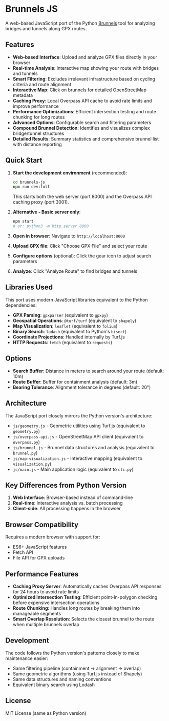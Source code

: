 # Brunnels JS

A web-based JavaScript port of the Python [Brunnels](reference/brunnels) tool for analyzing bridges and tunnels along GPX routes.

## Features

- **Web-based Interface**: Upload and analyze GPX files directly in your browser
- **Real-time Analysis**: Interactive map showing your route with bridges and tunnels
- **Smart Filtering**: Excludes irrelevant infrastructure based on cycling criteria and route alignment
- **Interactive Map**: Click on brunnels for detailed OpenStreetMap metadata
- **Caching Proxy**: Local Overpass API cache to avoid rate limits and improve performance
- **Performance Optimizations**: Efficient intersection testing and route chunking for long routes
- **Advanced Options**: Configurable search and filtering parameters
- **Compound Brunnel Detection**: Identifies and visualizes complex bridge/tunnel structures
- **Detailed Results**: Summary statistics and comprehensive brunnel list with distance reporting

## Quick Start

1. **Start the development environment** (recommended):
   ```bash
   cd brunnels-js
   npm run dev:full
   ```
   This starts both the web server (port 8000) and the Overpass API caching proxy (port 3001).

2. **Alternative - Basic server only**:
   ```bash
   npm start
   # or: python3 -m http.server 8000
   ```

3. **Open in browser**: Navigate to `http://localhost:8000`

4. **Upload GPX file**: Click "Choose GPX File" and select your route

5. **Configure options** (optional): Click the gear icon to adjust search parameters

6. **Analyze**: Click "Analyze Route" to find bridges and tunnels

## Libraries Used

This port uses modern JavaScript libraries equivalent to the Python dependencies:

- **GPX Parsing**: `gpxparser` (equivalent to `gpxpy`)
- **Geospatial Operations**: `@turf/turf` (equivalent to `shapely`)
- **Map Visualization**: `leaflet` (equivalent to `folium`) 
- **Binary Search**: `lodash` (equivalent to Python's `bisect`)
- **Coordinate Projections**: Handled internally by Turf.js
- **HTTP Requests**: `fetch` (equivalent to `requests`)

## Options

- **Search Buffer**: Distance in meters to search around your route (default: 10m)
- **Route Buffer**: Buffer for containment analysis (default: 3m)  
- **Bearing Tolerance**: Alignment tolerance in degrees (default: 20°)

## Architecture

The JavaScript port closely mirrors the Python version's architecture:

- `js/geometry.js` - Geometric utilities using Turf.js (equivalent to `geometry.py`)
- `js/overpass-api.js` - OpenStreetMap API client (equivalent to `overpass.py`)
- `js/brunnel.js` - Brunnel data structures and analysis (equivalent to `brunnel.py`)
- `js/map-visualization.js` - Interactive mapping (equivalent to `visualization.py`)
- `js/main.js` - Main application logic (equivalent to `cli.py`)

## Key Differences from Python Version

1. **Web Interface**: Browser-based instead of command-line
2. **Real-time**: Interactive analysis vs. batch processing
3. **Client-side**: All processing happens in the browser

## Browser Compatibility

Requires a modern browser with support for:
- ES6+ JavaScript features
- Fetch API
- File API for GPX uploads

## Performance Features

- **Caching Proxy Server**: Automatically caches Overpass API responses for 24 hours to avoid rate limits
- **Optimized Intersection Testing**: Efficient point-in-polygon checking before expensive intersection operations
- **Route Chunking**: Handles long routes by breaking them into manageable segments
- **Smart Overlap Resolution**: Selects the closest brunnel to the route when multiple brunnels overlap

## Development

The code follows the Python version's patterns closely to make maintenance easier:

- Same filtering pipeline (containment → alignment → overlap)
- Same geometric algorithms (using Turf.js instead of Shapely)
- Same data structures and naming conventions
- Equivalent binary search using Lodash

## License

MIT License (same as Python version)

